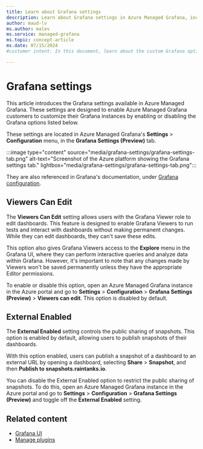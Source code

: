 ```yaml
---
title: Learn about Grafana settings
description: Learn about Grafana settings in Azure Managed Grafana, including Viewers can Edit and External Enabled.
author: maud-lv
ms.author: malev
ms.service: managed-grafana
ms.topic: concept-article
ms.date: 07/15/2024
#customer intent: In this document, learn about the custom Grafana options available in the Grafana settings tab, in Azure Managed Grafana.

---
```


# Grafana settings

This article introduces the Grafana settings available in Azure Managed Grafana. These settings are designed to enable Azure Managed Grafana customers to customize their Grafana instances by enabling or disabling the Grafana options listed below.

These settings are located in Azure Managed Grafana's **Settings** > **Configuration** menu, in the **Grafana Settings (Preview)** tab.

:::image type="content" source="media/grafana-settings/grafana-settings-tab.png" alt-text="Screenshot of the Azure platform showing the Grafana settings tab." lightbox="media/grafana-settings/grafana-settings-tab.png":::

They are also referenced in Grafana's documentation, under [Grafana configuration](https://grafana.com/docs/grafana/latest/setup-grafana/configure-grafana/). 

## Viewers Can Edit

The **Viewers Can Edit** setting allows users with the Grafana Viewer role to edit dashboards. This feature is designed to enable Grafana Viewers to run tests and interact with dashboards without making permanent changes. While they can edit dashboards, they can't save these edits.

This option also gives Grafana Viewers access to the **Explore** menu in the Grafana UI, where they can perform interactive queries and analyze data within Grafana. However, it's important to note that any changes made by Viewers won't be saved permanently unless they have the appropriate Editor permissions.

To enable or disable this option, open an Azure Managed Grafana instance in the Azure portal and go to **Settings** > **Configuration** > **Grafana Settings (Preview)** > **Viewers can edit**. This option is disabled by default.

## External Enabled

The **External Enabled** setting controls the public sharing of snapshots. This option is enabled by default, allowing users to publish snapshots of their dashboards. 

With this option enabled, users can publish a snapshot of a dashboard to an external URL by opening a dashboard, selecting **Share** > **Snapshot**, and then **Publish to snapshots.raintanks.io**.

You can disable the External Enabled option to restrict the public sharing of snapshots. To do this, open an Azure Managed Grafana instance in the Azure portal and go to **Settings** > **Configuration** > **Grafana Settings (Preview)** and toggle off the **External Enabled** setting.

## Related content

- [Grafana UI](grafana-app-ui.md)
- [Manage plugins](how-to-manage-plugins.md)
